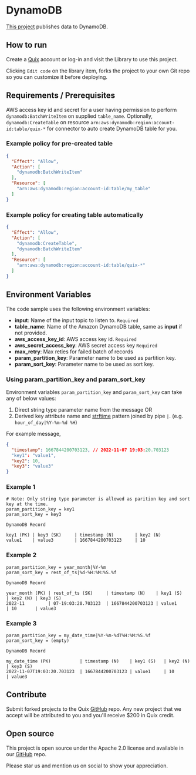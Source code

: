 # DynamoDB

[This project](https://github.com/quixio/quix-library/tree/main/python/destinations/Amazon-DynamoDB) publishes data to DynamoDB.

## How to run

Create a [Quix](https://portal.platform.quix.ai/self-sign-up?xlink=github) account or log-in and visit the Library to use this project.

Clicking `Edit code` on the library item, forks the project to your own Git repo so you can customize it before deploying.

## Requirements / Prerequisites

AWS access key id and secret for a user having permission to perform `dynamodb:BatchWriteItem` on supplied `table_name`.
Optionally, `dynamodb:CreateTable` on resource `arn:aws:dynamodb:region:account-id:table/quix-*` for connector to auto
create DynamoDB table for you.

### Example policy for pre-created table

```json
{
  "Effect": "Allow",
  "Action": [
    "dynamodb:BatchWriteItem"
  ],
  "Resource": [
    "arn:aws:dynamodb:region:account-id:table/my_table"
  ]
}
```

### Example policy for creating table automatically

```json
{
  "Effect": "Allow",
  "Action": [
    "dynamodb:CreateTable",
    "dynamodb:BatchWriteItem"
  ],
  "Resource": [
    "arn:aws:dynamodb:region:account-id:table/quix-*"
  ]
}
```

## Environment Variables

The code sample uses the following environment variables:

- **input**: Name of the input topic to listen to. `Required`
- **table_name**: Name of the Amazon DynamoDB table, same as **input** if not provided.
- **aws_access_key_id**: AWS access key id. `Required`
- **aws_secret_access_key**: AWS secret access key `Required`
- **max_retry**: Max reties for failed batch of records
- **param_partition_key**: Parameter name to be used as partition key.
- **param_sort_key**: Parameter name to be used as sort key.

### Using param_partition_key and param_sort_key

Environment variables `param_partition_key` and `param_sort_key` can take any of below values:

1. Direct string type parameter name from the message OR
2. Derived key attribute name and [strftime](https://docs.python.org/3/library/datetime.html#datetime.date.strftime)
   pattern joined
   by pipe `|`. (e.g. `hour_of_day|%Y-%m-%d %H`)

For example message,

```json
{
  "timestamp": 1667844200703123, // 2022-11-07 19:03:20.703123
  "key1": "value1",
  "key2": 10,
  "key3": "value3"
}
```

### Example 1

```
# Note: Only string type parameter is allowed as parition key and sort key at the time.
param_partition_key = key1
param_sort_key = key3

DynamoDB Record

key1 (PK) | key3 (SK)     | timestamp (N)        | key2 (N)
value1    | value3        | 1667844200703123     | 10
```

### Example 2

```
param_partition_key = year_month|%Y-%m
param_sort_key = rest_of_ts|%d-%H:%M:%S.%f

DynamoDB Record

year_month (PK) | rest_of_ts (SK)     | timestamp (N)    | key1 (S)   | key2 (N) | key3 (S)
2022-11         | 07-19:03:20.703123  | 1667844200703123 | value1     | 10       | value3
```

### Example 3

```
param_partition_key = my_date_time|%Y-%m-%dT%H:%M:%S.%f
param_sort_key = (empty)

DynamoDB Record

my_date_time (PK)           | timestamp (N)    | key1 (S)   | key2 (N) | key3 (S)
2022-11-07T19:03:20.703123  | 1667844200703123 | value1     | 10       | value3
```

## Contribute

Submit forked projects to the Quix [GitHub](https://github.com/quixio/quix-library) repo. Any new project that we accept will be attributed to you and you'll receive $200 in Quix credit.

## Open source

This project is open source under the Apache 2.0 license and available in our [GitHub](https://github.com/quixio/quix-library) repo.

Please star us and mention us on social to show your appreciation.

